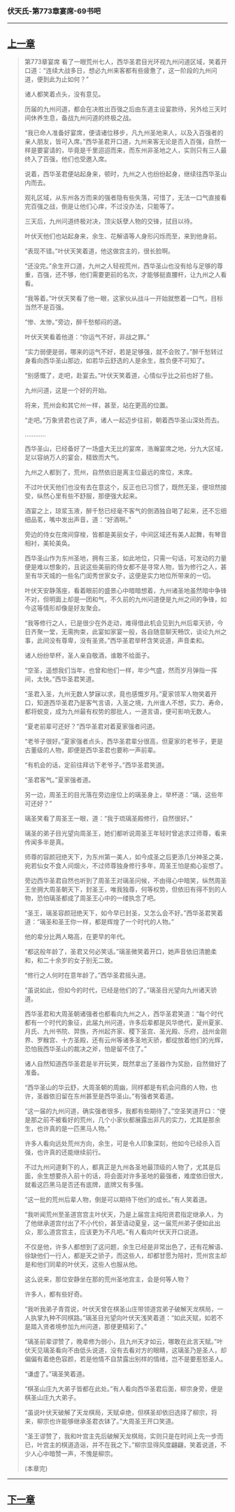 ### 伏天氏-第773章宴席-69书吧

--------
[上一章](./ecf711b49920594fa4be7181dc7075c3.md)
--------


>
>
>
>第773章宴席
>看了一眼荒州七人，西华圣君目光环视九州问道区域，笑着开口道：“连续大战多日，想必九州来客都有些疲惫了，这一阶段的九州问道，便到此为止如何？”
>
>诸人都笑着点头，没有意见。
>
>历届的九州问道，都会在决胜出百强之后由东道主设宴款待，另外给三天时间休养生息，备战九州问道的终极之战。
>
>“我已命人准备好宴席，便请诸位移步，凡九州圣地来人，以及入百强者的亲人朋友，皆可入席。”西华圣君开口道，九州来客无论是否入百强，自然一样是要宴请的，毕竟是千里迢迢而来，而东州非圣地之人，实则只有三人最终入了百强，他们也受邀入席。
>
>说着，西华圣君便站起身来，顿时，九州之人也纷纷起身，继续往西华圣山内而去。
>
>观礼区域，从东州各方而来的强者隐有些失落，可惜了，无法一口气直接看完百强之战，倒是让他们心痒，不过没办法，只能等了。
>
>三天后，九州问道终极对决，顶尖妖孽人物的交锋，拭目以待。
>
>叶伏天他们也站起身来，余生、花解语等人身形闪烁而至，来到他身前。
>
>“表现不错。”叶伏天笑着道，他这做宫主的，很长脸啊。
>
>“还没完。”余生开口道，九州之人轻视荒州，西华圣山也没有给与足够的尊重，百强，还不够，他们需要更前的名次，才能够挺直腰杆，让九州之人看看。
>
>“我等着。”叶伏天笑看了他一眼，这家伙从战斗一开始就憋着一口气，目标当然不是百强。
>
>“惨、太惨。”旁边，醉千愁郁闷的道。
>
>叶伏天笑看着他道：“你运气不好，非战之罪。”
>
>“实力弱便是弱，哪来的运气不好，若是足够强，就不会败了。”醉千愁转过身看向西华圣山那边，如若华云舒选的人是余生，胜负便不可知了。
>
>“别感慨了，走吧，赴宴去。”叶伏天笑着道，心情似乎比之前也好了些。
>
>九州问道，这是一个好的开始。
>
>将来，荒州会和其它州一样，甚至，站在更高的位置。
>
>“走吧。”万象贤君也说了声，诸人一起迈步往前，朝着西华圣山深处而去。
>
>…………
>
>西华圣山，已经备好了一场盛大无比的宴席，浩瀚宴席之地，分九大区域，足以容纳万人的宴会，精致而大气。
>
>九州之人都到了，荒州，自然依旧是离主位最远的席位，末席。
>
>不过叶伏天他们也没有去在意这个，反正也已习惯了，既然无圣，便坦然接受，纵然心里有些不舒服，那便强大起来。
>
>酒宴之上，琼浆玉液，醉千愁已经毫不客气的倒酒独自喝了起来，还不忘细细品茗，嘴中发出声音，道：“好酒啊。”
>
>旁边的侍女在席间穿梭，皆都是美丽女子，中间区域还有美人起舞，有琴音相衬，美轮美奂。
>
>西华圣山作为东州圣地，拥有三圣，如此地位，只需一句话，可发动的力量便是难以想象的，且说这些美丽的侍女都不是寻常人物，皆为修行之人，甚至有华天城的一些名门闺秀世家女子，这便是实力地位所带来的一切。
>
>叶伏天安静落座，看着眼前的盛景心中暗暗想着，九州诸圣地虽然暗中争锋不对，但明面上却是一团和气，不久前的九州问道便是九州之间的争锋，如今这等情形却像是好友聚会。
>
>“我等修行之人，已是很少在外走动，难得借此机会见到九州后辈天骄，今日齐聚一堂，无需拘束，此宴如家宴一般，各自随意聊天畅饮，谈论九州之事，此间没有尊卑，没有圣贤。”西华圣君举杯含笑说道，声音柔和。
>
>诸人纷纷举杯，圣人亲自敬酒，谁敢不给面子。
>
>“空圣，遥想我们当年，也曾和他们一样，年少气盛，然而岁月弹指一挥间，太快。”西华圣君笑道。
>
>“圣君入圣，九州无数人梦寐以求，竟也感慨岁月。”夏家领军人物笑着开口，知道西华圣君乃是客气言语，入圣之境，九州谁人不想，实力、寿命，都将蜕变，成为九州最有权势的那批人，一道言语，便可影响无数人。
>
>“夏老前辈可还好？”西华圣君对着夏家强者问道。
>
>“老爷子很好。”夏家强者点头，西华圣君辈分很高，但夏家的老爷子，更是古董级的人物，即便是西华圣君也要称一声前辈。
>
>“有机会的话，定前往拜访下老爷子。”西华圣君笑道。
>
>“圣君客气。”夏家强者道。
>
>另一边，周圣王的目光落在旁边座位上的璃圣身上，举杯道：“璃，这些年可还好？”
>
>璃圣笑看了周圣王一眼，道：“我于琉璃圣殿修行，自然很好。”
>
>璃圣的弟子目光望向周圣王，她们都听说周圣王年轻时曾追求过师尊，看来传闻多半是真。
>
>师尊的容颜冠绝天下，为东州第一美人，如今成圣之后更添几分神圣之美，宛若仙女不食人间烟火，不过师尊独身修行多年，周圣王怕是痴心妄想了。
>
>旁边西华圣君自然也听到了周圣王对璃圣问候，不由得心中暗笑，纵然周圣王坐拥大周圣朝天下，封圣王，唯我独尊，何等权势，但依旧有得不到的人物，恐怕璃圣都成了周圣王心中的一缕执念了吧。
>
>“圣王，璃圣容颜冠绝天下，如今早已封圣，又怎么会不好。”西华圣君笑着道：“璃圣和圣王你一样，都是辉煌了一个时代的人物。”
>
>他的辈分比两人略高，在更早的年代。
>
>“都这般年龄了，圣君又何必笑话。”璃圣微笑着开口，她声音依旧清脆柔和，和二十余岁的女子别无二致。
>
>“修行之人何时在意年龄了。”西华圣君摇头道。
>
>“虽说如此，但如今的时代，已经是他们的了。”璃圣目光望向九州诸天骄道。
>
>西华圣君和大周圣朝诸强者也都看向九州之人，西华圣君笑道：“每个时代都有一个时代的象征，此届九州问道，许多后辈都是风华绝代，夏州夏家、月氏、九州书院、羿族，齐州起齐家、稷下圣宫、圣光殿、乐府，战州金刚界、罗睺宫、十方圣殿，还有云州等诸多圣地天骄，都绽放着他们的光辉，恐怕我西华圣山的裁决之斧，怕是留不住了。”
>
>诸人自然知道西华圣君是半开玩笑，既然拿出了圣器作为奖励，自然做好了准备。
>
>“西华圣山的华云舒，大周圣朝的周幽，同样都是有机会问鼎的人物，也许，圣器依旧留在东州甚至是西华圣山。”有强者笑着道。
>
>“这一届的九州问道，确实强者很多，我都有些期待了。”空圣笑道开口：“便是那之前不被看好的荒州，几个小家伙都展露出非凡的实力，尤其是那余生，也许真的是一匹黑马人物。”
>
>许多人看向远处荒州方向，余生，可是令人印象深刻，他如今已经杀入百强，也许真的还能继续前行。
>
>不过九州问道剩下的人，都真正是九州各圣地最顶级的人物了，尤其是后面，余生想要杀入前十的话，将会面对许多圣地的最强者，难度依旧很大，就看这匹黑马是否还有底牌，底牌又有多强。
>
>“这一批的荒州后辈人物，倒是可以期待下他们的成长。”有人笑着道。
>
>“我听闻荒州至圣道宫宫主叶伏天，乃是上届宫主纯阳贤君指定继承人，为了他继承道宫付出了不小代价，甚至请动夏皇，这一届荒州弟子便如此出众，那么道宫宫主，应该更为不凡吧。”有人看向叶伏天开口说道。
>
>不仅是他，许多人都想到了这问题，余生已经是非常出色了，还有花解语、徐缺他们一行人，都是天之骄子，而这些人，却都甘愿为陪衬，荒州宫主却是和他们同辈的叶伏天，这些人也服从他。
>
>这么说来，那位安静坐在那的荒州圣地宫主，会是何等人物？
>
>许多人，都有些好奇。
>
>“我听我弟子青霓说，叶伏天曾在棋圣山庄带领道宫弟子破解天龙棋局，一人执掌九种不同棋路。”璃圣目光望向叶伏天浅笑着道：“如此天赋，如若不是踏入贤者境参加九州问道，那便更精彩了。”
>
>“璃圣前辈谬赞了，晚辈修为弱小，且九州天才如云，哪敢在此言天赋。”叶伏天见璃圣看向不由低头说道，没有去看对方的眼睛，这璃圣乃是圣人，却偏偏有着绝色容颜，若是他情不自禁露出别样的情绪，岂不是要惹怒圣人。
>
>“谦虚了。”璃圣笑着道。
>
>“棋圣山庄九大弟子皆都在此处。”有人看向西华圣君后面，柳宗身旁，便是棋圣山庄九大弟子。
>
>“虽说叶伏天破解了天龙棋局，天赋卓绝，但棋圣却依旧选择了柳宗，将来，柳宗也许能够继承圣君衣钵了。”大周圣王开口笑道。
>
>“圣王谬赞了，我和叶宫主先后破解天龙棋局，实则只是在时间上先一步而已，叶宫主的棋道造诣，并不在我之下。”柳宗显得风度翩翩，笑着说道，不少人心中暗赞一声，不愧是柳宗。
>
>(本章完)
>
>

--------
[下一章](./d80c946f9ca5e2edb945e056c78a1e36.md)
--------
